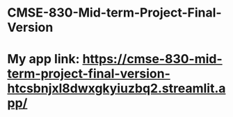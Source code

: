 # CMSE-830-Mid-term-Project-Final-Version
# My app link: https://cmse-830-mid-term-project-final-version-htcsbnjxl8dwxgkyiuzbq2.streamlit.app/
